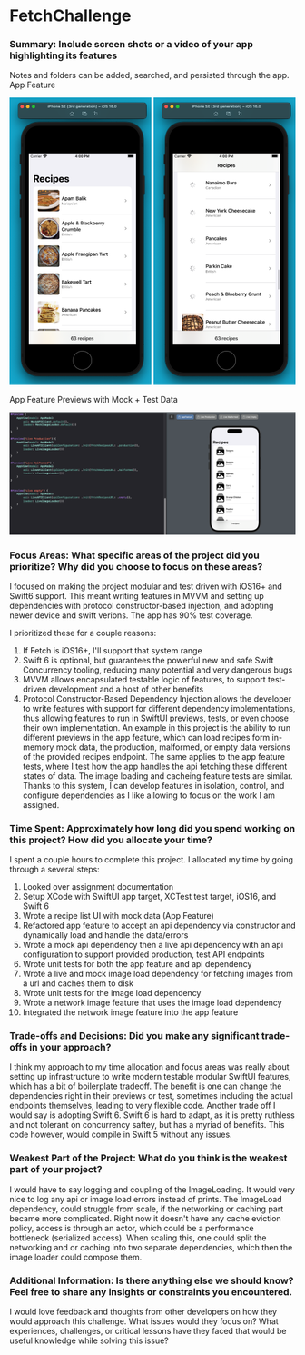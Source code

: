 # FetchChallenge
 
### Summary: Include screen shots or a video of your app highlighting its features
Notes and folders can be added, searched, and persisted through the app.
App Feature
<div>
<img src="GitAssets/Demo_01.png" alt="drawing" width="250"/>
<img src="GitAssets/Demo_02.png" alt="drawing" width="250"/>
</div>

App Feature Previews with Mock + Test Data
<div>
<img src="GitAssets/Demo_03.png" alt="drawing" width="650"/>
</div>

### Focus Areas: What specific areas of the project did you prioritize? Why did you choose to focus on these areas?
I focused on making the project modular and test driven with iOS16+ and Swift6 support. This meant writing features in MVVM and setting up dependencies with protocol constructor-based injection, and adopting newer device and swift verions. The app has 90% test coverage.

I prioritized these for a couple reasons:
1. If Fetch is iOS16+, I'll support that system range
2. Swift 6 is optional, but guarantees the powerful new and safe Swift Concurrency tooling, reducing many potential and very dangerous bugs
3. MVVM allows encapsulated testable logic of features, to support test-driven development and a host of other benefits
4. Protocol Constructor-Based Dependency Injection allows the developer to write features with support for different dependency implementations, thus allowing features to run in SwiftUI previews, tests, or even choose their own implementation. An example in this project is the ability to run different previews in the app feature, which can load recipes form in-memory mock data, the production, malformed, or empty data versions of the provided recipes endpoint. The same applies to the app feature tests, where I test how the app handles the api fetching these different states of data. The image loading and cacheing feature tests are similar. Thanks to this system, I can develop features in isolation, control, and configure dependencies as I like allowing to focus on the work I am assigned.

### Time Spent: Approximately how long did you spend working on this project? How did you allocate your time?
I spent a couple hours to complete this project. I allocated my time by going through a several steps:
1. Looked over assignment documentation
2. Setup XCode with SwiftUI app target, XCTest test target, iOS16, and Swift 6
3. Wrote a recipe list UI with mock data (App Feature)
4. Refactored app feature to accept an api dependency via constructor and dynamically load and handle the data/errors
5. Wrote a mock api dependency then a live api dependency with an api configuration to support provided production, test API endpoints
6. Wrote unit tests for both the app feature and api dependency
7. Wrote a live and mock image load dependency for fetching images from a url and caches them to disk
8. Wrote unit tests for the image load dependency
9. Wrote a network image feature that uses the image load dependency
10. Integrated the network image feature into the app feature

### Trade-offs and Decisions: Did you make any significant trade-offs in your approach?
I think my approach to my time allocation and focus areas was really about setting up infrastructure to write modern testable modular SwiftUI features, which has a bit of boilerplate tradeoff. The benefit is one can change the dependencies right in their previews or test, sometimes including the actual endpoints themselves, leading to very flexible code. Another trade off I would say is adopting Swift 6. Swift 6 is hard to adapt, as it is pretty ruthless and not tolerant on concurrency saftey, but has a myriad of benefits. This code however, would compile in Swift 5 without any issues.

### Weakest Part of the Project: What do you think is the weakest part of your project?
I would have to say logging and coupling of the ImageLoading. It would very nice to log any api or image load errors instead of prints. The ImageLoad dependency, could struggle from scale, if the networking or caching part became more complicated. Right now it doesn't have any cache eviction policy, access is through an actor, which could be a performance bottleneck (serialized access). When scaling this, one could split the networking and or caching into two separate dependencies, which then the image loader could compose them.

### Additional Information: Is there anything else we should know? Feel free to share any insights or constraints you encountered.
I would love feedback and thoughts from other developers on how they would approach this challenge. What issues would they focus on? What experiences, challenges, or critical lessons have they faced that would be useful knowledge while solving this issue?
